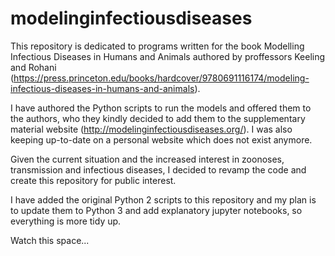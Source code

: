 # modelinginfectiousdiseases

This repository is dedicated to programs written for the book Modelling Infectious Diseases in Humans and Animals authored by proffessors Keeling and Rohani (https://press.princeton.edu/books/hardcover/9780691116174/modeling-infectious-diseases-in-humans-and-animals). 

I have authored the Python scripts to run the models and offered them to the authors, who they kindly decided to add them to the supplementary material website (http://modelinginfectiousdiseases.org/). I was also keeping up-to-date on a personal website which does not exist anymore.

Given the current situation and the increased interest in zoonoses, transmission and infectious diseases, I decided to revamp the code and create this repository for public interest.

I have added the original Python 2 scripts to this repository and my plan is to update them to Python 3 and add explanatory jupyter notebooks, so everything is more tidy up.

Watch this space...
